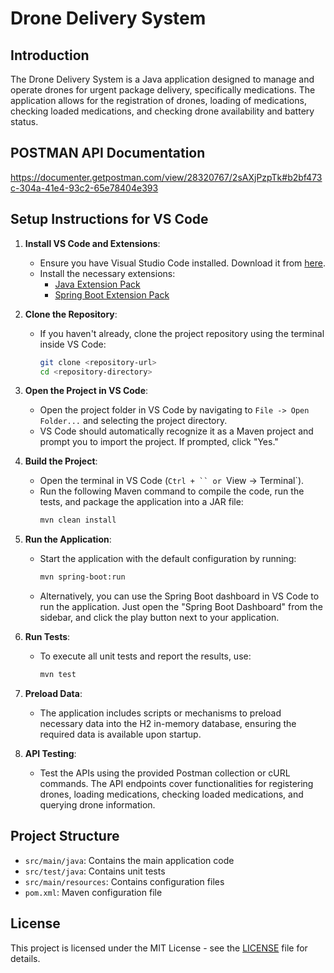 # Drone Delivery System

## Introduction

The Drone Delivery System is a Java application designed to manage and operate drones for urgent package delivery, specifically medications. The application allows for the registration of drones, loading of medications, checking loaded medications, and checking drone availability and battery status.

## POSTMAN API Documentation
https://documenter.getpostman.com/view/28320767/2sAXjPzpTk#b2bf473c-304a-41e4-93c2-65e78404e393

## Setup Instructions for VS Code

1. **Install VS Code and Extensions**:
   - Ensure you have Visual Studio Code installed. Download it from [here](https://code.visualstudio.com/).
   - Install the necessary extensions:
     - [Java Extension Pack](https://marketplace.visualstudio.com/items?itemName=vscjava.vscode-java-pack)
     - [Spring Boot Extension Pack](https://marketplace.visualstudio.com/items?itemName=Pivotal.vscode-spring-boot)

2. **Clone the Repository**:
   - If you haven't already, clone the project repository using the terminal inside VS Code:
     ```bash
     git clone <repository-url>
     cd <repository-directory>
     ```

3. **Open the Project in VS Code**:
   - Open the project folder in VS Code by navigating to `File -> Open Folder...` and selecting the project directory.
   - VS Code should automatically recognize it as a Maven project and prompt you to import the project. If prompted, click "Yes."

4. **Build the Project**:
   - Open the terminal in VS Code (`Ctrl + `` or `View -> Terminal`).
   - Run the following Maven command to compile the code, run the tests, and package the application into a JAR file:
     ```bash
     mvn clean install
     ```

5. **Run the Application**:
   - Start the application with the default configuration by running:
     ```bash
     mvn spring-boot:run
     ```
   - Alternatively, you can use the Spring Boot dashboard in VS Code to run the application. Just open the "Spring Boot Dashboard" from the sidebar, and click the play button next to your application.

6. **Run Tests**:
   - To execute all unit tests and report the results, use:
     ```bash
     mvn test
     ```

7. **Preload Data**:
   - The application includes scripts or mechanisms to preload necessary data into the H2 in-memory database, ensuring the required data is available upon startup.

8. **API Testing**:
   - Test the APIs using the provided Postman collection or cURL commands. The API endpoints cover functionalities for registering drones, loading medications, checking loaded medications, and querying drone information.

## Project Structure

- `src/main/java`: Contains the main application code
- `src/test/java`: Contains unit tests
- `src/main/resources`: Contains configuration files
- `pom.xml`: Maven configuration file

## License
This project is licensed under the MIT License - see the [LICENSE](LICENSE) file for details.
